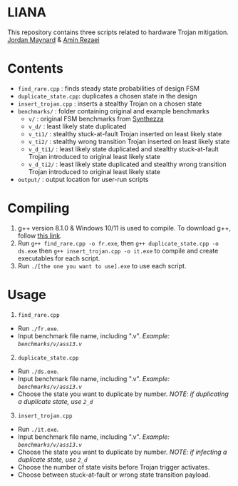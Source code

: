 # LIANA </br>
This repository contains three scripts related to hardware Trojan mitigation. </br>
[Jordan Maynard](https://github.com/j0rban) & [Amin Rezaei](https://github.com/r3zaei) </br>

# Contents
* `find_rare.cpp` : finds steady state probabilities of design FSM </br>
* `duplicate_state.cpp`:  duplicates a chosen state in the design </br>
* `insert_trojan.cpp` : inserts a stealthy Trojan on a chosen state </br>
* `benchmarks/` : folder containing original and example benchmarks
  * `v/` : original FSM benchmarks from [Synthezza](https://www.synthezza.com/fsm-benchmarks)
  * `v_d/` : least likely state duplicated
  * `v_ti1/` : stealthy stuck-at-fault Trojan inserted on least likely state
  * `v_ti2/` : stealthy wrong transition Trojan inserted on least likely state
  * `v_d_ti1/` : least likely state duplicated and stealthy stuck-at-fault Trojan introduced to original least likely state
  * `v_d_ti2/` : least likely state duplicated and stealthy wrong transition Trojan introduced to original least likely state
* `output/` : output location for user-run scripts

# Compiling
1. g++ version 8.1.0 & Windows 10/11 is used to compile. To download g++, follow [this link](https://sourceforge.net/projects/mingw-w64/files/Toolchains%20targetting%20Win64/Personal%20Builds/mingw-builds/8.1.0/threads-posix/seh/x86_64-8.1.0-release-posix-seh-rt_v6-rev0.7z/download).
2. Run `g++ find_rare.cpp -o fr.exe`, then `g++ duplicate_state.cpp -o ds.exe` then `g++ insert_trojan.cpp -o it.exe` to compile and create executables for each script.
3. Run `./[the one you want to use].exe` to use each script.

# Usage
1. `find_rare.cpp`
  * Run `./fr.exe`.
  * Input benchmark file name, including ".v". *Example: `benchmarks/v/ass13.v`*
2. `duplicate_state.cpp`
  * Run `./ds.exe`.
  * Input benchmark file name, including ".v". *Example: `benchmarks/v/ass13.v`*
  * Choose the state you want to duplicate by number. *NOTE: if duplicating a duplicate state, use `2_d`*
3. `insert_trojan.cpp`
  * Run `./it.exe`.
  * Input benchmark file name, including ".v". *Example: `benchmarks/v/ass13.v`*
  * Choose the state you want to duplicate by number. *NOTE: if infecting a duplicate state, use `2_d`*
  * Choose the number of state visits before Trojan trigger activates.
  * Choose between stuck-at-fault or wrong state transition payload.
